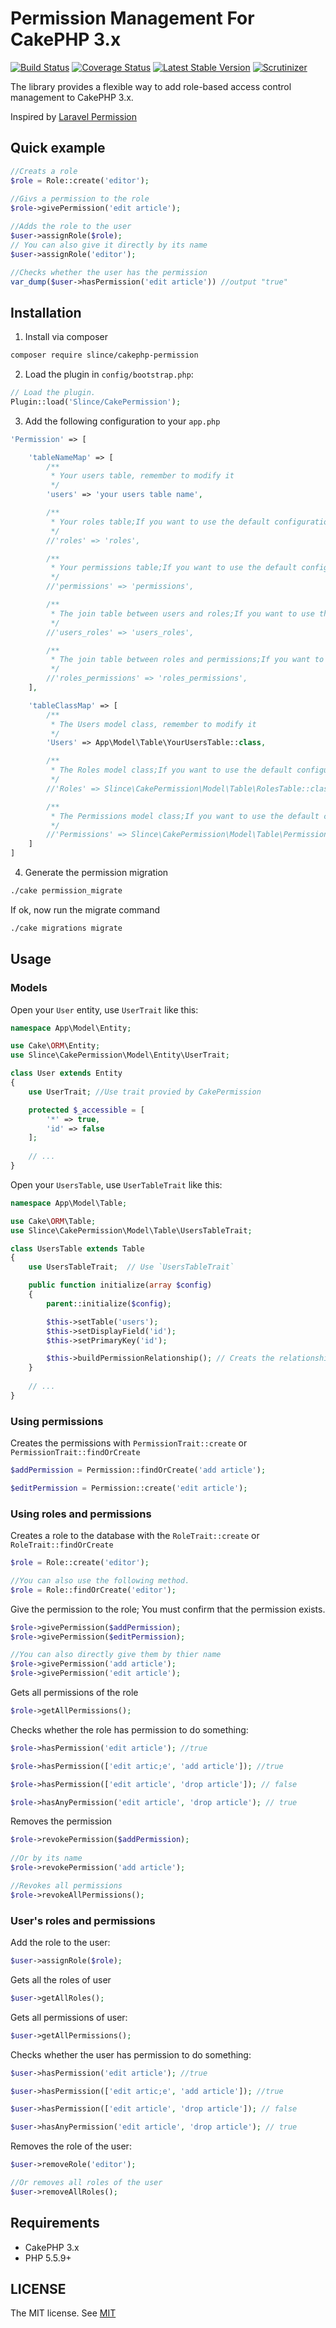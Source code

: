 # Permission Management For CakePHP 3.x

[![Build Status](https://img.shields.io/travis/slince/cakephp-permission/master.svg?style=flat-square)](https://travis-ci.org/slince/cakephp-permission)
[![Coverage Status](https://img.shields.io/codecov/c/github/slince/cakephp-permission.svg?style=flat-square)](https://codecov.io/github/slince/cakephp-permission)
[![Latest Stable Version](https://img.shields.io/packagist/v/slince/cakephp-permission.svg?style=flat-square&label=stable)](https://packagist.org/packages/slince/cakephp-permission)
[![Scrutinizer](https://img.shields.io/scrutinizer/g/slince/cakephp-permission.svg?style=flat-square)](https://scrutinizer-ci.com/g/slince/cakephp-permission/?branch=master)

The library provides a flexible way to add role-based access control management to CakePHP 3.x.  

Inspired by [Laravel Permission](https://github.com/spatie/laravel-permission)

## Quick example

```php
//Creats a role
$role = Role::create('editor');
 
//Givs a permission to the role
$role->givePermission('edit article');

//Adds the role to the user 
$user->assignRole($role); 
// You can also give it directly by its name
$user->assignRole('editor');

//Checks whether the user has the permission
var_dump($user->hasPermission('edit article')) //output "true"
```
## Installation

1. Install via composer

```bash
composer require slince/cakephp-permission
```

2. Load the plugin in `config/bootstrap.php`:

```php
// Load the plugin.
Plugin::load('Slince/CakePermission');
```
3. Add the following configuration to your `app.php`

```php
'Permission' => [

    'tableNameMap' => [
        /**
         * Your users table, remember to modify it
         */
        'users' => 'your users table name',

        /**
         * Your roles table;If you want to use the default configuration. you don't need to change.
         */
        //'roles' => 'roles',

        /**
         * Your permissions table;If you want to use the default configuration. you don't need to change.
         */
        //'permissions' => 'permissions',

        /**
         * The join table between users and roles;If you want to use the default configuration. you don't need to change.
         */
        //'users_roles' => 'users_roles',

        /**
         * The join table between roles and permissions;If you want to use the default configuration. you don't need to change.
         */
        //'roles_permissions' => 'roles_permissions',
    ],

    'tableClassMap' => [
        /**
         * The Users model class, remember to modify it
         */
        'Users' => App\Model\Table\YourUsersTable::class,

        /**
         * The Roles model class;If you want to use the default configuration. you don't need to change.
         */
        //'Roles' => Slince\CakePermission\Model\Table\RolesTable::class,

        /**
         * The Permissions model class;If you want to use the default configuration. you don't need to change.
         */
        //'Permissions' => Slince\CakePermission\Model\Table\PermissionsTable::class
    ]
]
```

4. Generate the permission migration

```bash
./cake permission_migrate
```
If ok, now run the migrate command

```bash
./cake migrations migrate
```
 
 
## Usage

### Models

Open your `User` entity, use `UserTrait` like this:

```php
namespace App\Model\Entity;

use Cake\ORM\Entity;
use Slince\CakePermission\Model\Entity\UserTrait;

class User extends Entity
{
    use UserTrait; //Use trait provied by CakePermission

    protected $_accessible = [
        '*' => true,
        'id' => false
    ];
    
    // ...
}
```

Open your `UsersTable`, use `UserTableTrait` like this:

```php
namespace App\Model\Table;

use Cake\ORM\Table;
use Slince\CakePermission\Model\Table\UsersTableTrait;

class UsersTable extends Table
{
    use UsersTableTrait;  // Use `UsersTableTrait`

    public function initialize(array $config)
    {
        parent::initialize($config);

        $this->setTable('users');
        $this->setDisplayField('id');
        $this->setPrimaryKey('id');

        $this->buildPermissionRelationship(); // Creats the relationship
    }
    
    // ...
}
```

### Using permissions

Creates the permissions with `PermissionTrait::create` or `PermissionTrait::findOrCreate`

```php
$addPermission = Permission::findOrCreate('add article');

$editPermission = Permission::create('edit article');
```

### Using roles and permissions

Creates a role to the database with the `RoleTrait::create` or `RoleTrait::findOrCreate`

```php
$role = Role::create('editor');

//You can also use the following method. 
$role = Role::findOrCreate('editor');
```

Give the permission to the role;  You must confirm that the permission exists.

```php
$role->givePermission($addPermission);
$role->givePermission($editPermission);

//You can also directly give them by thier name
$role->givePermission('add article');
$role->givePermission('edit article');
```

Gets all permissions of the role

```php
$role->getAllPermissions();
```

Checks whether the role has permission to do something:

```php
$role->hasPermission('edit article'); //true

$role->hasPermission(['edit artic;e', 'add article']); //true

$role->hasPermission(['edit article', 'drop article']); // false

$role->hasAnyPermission('edit article', 'drop article'); // true
```

Removes the permission

```php
$role->revokePermission($addPermission);
 
//Or by its name
$role->revokePermission('add article'); 

//Revokes all permissions
$role->revokeAllPermissions();
```


### User's roles and permissions

Add the role to the user:

```php
$user->assignRole($role);
```

Gets all the roles of user

```php
$user->getAllRoles();
```

Gets all permissions of user:

```php
$user->getAllPermissions();
```

Checks whether the user has permission to do something:

```php
$user->hasPermission('edit article'); //true

$user->hasPermission(['edit artic;e', 'add article']); //true

$user->hasPermission(['edit article', 'drop article']); // false

$user->hasAnyPermission('edit article', 'drop article'); // true
```

Removes the role of the user:

```php
$user->removeRole('editor');

//Or removes all roles of the user
$user->removeAllRoles(); 
```

## Requirements

- CakePHP 3.x
- PHP 5.5.9+

## LICENSE

The MIT license. See [MIT](https://opensource.org/licenses/MIT)